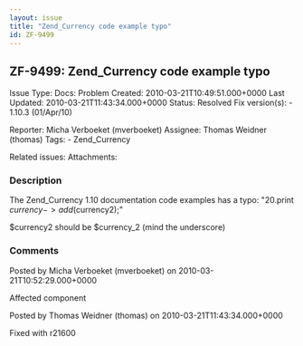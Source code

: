 ```yaml
---
layout: issue
title: "Zend_Currency code example typo"
id: ZF-9499
---
```


ZF-9499: Zend\_Currency code example typo
-----------------------------------------

 Issue Type: Docs: Problem Created: 2010-03-21T10:49:51.000+0000 Last Updated: 2010-03-21T11:43:34.000+0000 Status: Resolved Fix version(s): - 1.10.3 (01/Apr/10)
 
 Reporter:  Micha Verboeket (mverboeket)  Assignee:  Thomas Weidner (thomas)  Tags: - Zend\_Currency
 
 Related issues: 
 Attachments: 
### Description

The Zend\_Currency 1.10 documentation code examples has a typo: "20.print $currency->add($currency2);"

$currency2 should be $currency\_2 (mind the underscore)

 

 

### Comments

Posted by Micha Verboeket (mverboeket) on 2010-03-21T10:52:29.000+0000

Affected component

 

 

Posted by Thomas Weidner (thomas) on 2010-03-21T11:43:34.000+0000

Fixed with r21600

 

 